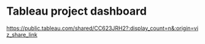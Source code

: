 # Tableau project dashboard
https://public.tableau.com/shared/CC623JRH2?:display_count=n&:origin=viz_share_link
